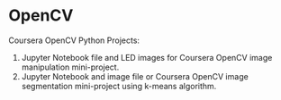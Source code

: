 # OpenCV
Coursera OpenCV Python Projects:

1. Jupyter Notebook file and LED images for Coursera OpenCV image manipulation mini-project.
2. Jupyter Notebook and image file or Coursera OpenCV image segmentation mini-project using k-means algorithm.
